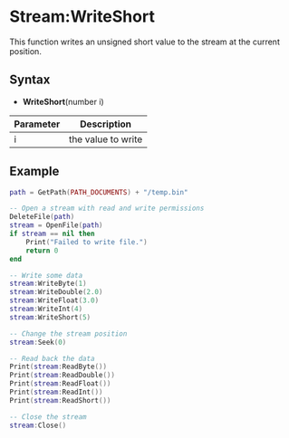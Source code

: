 # Stream:WriteShort

This function writes an unsigned short value to the stream at the current position.

## Syntax

- **WriteShort**(number i)

| Parameter | Description |
|---|---|
| i | the value to write |

## Example

```lua
path = GetPath(PATH_DOCUMENTS) + "/temp.bin"

-- Open a stream with read and write permissions
DeleteFile(path)
stream = OpenFile(path)
if stream == nil then
    Print("Failed to write file.")
    return 0
end

-- Write some data
stream:WriteByte(1)
stream:WriteDouble(2.0)
stream:WriteFloat(3.0)
stream:WriteInt(4)
stream:WriteShort(5)

-- Change the stream position
stream:Seek(0)

-- Read back the data
Print(stream:ReadByte())
Print(stream:ReadDouble())
Print(stream:ReadFloat())
Print(stream:ReadInt())
Print(stream:ReadShort())

-- Close the stream
stream:Close()
```
